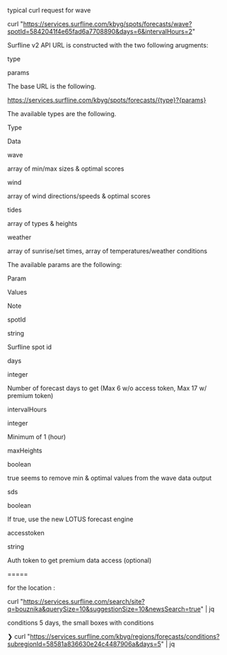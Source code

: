 typical curl request for wave 


curl "https://services.surfline.com/kbyg/spots/forecasts/wave?spotId=5842041f4e65fad6a7708890&days=6&intervalHours=2"


Surfline v2 API URL is constructed with the two following arugments:

type

params

The base URL is the following.

https://services.surfline.com/kbyg/spots/forecasts/{type}?{params}

The available types are the following.

Type

Data

wave

array of min/max sizes & optimal scores

wind

array of wind directions/speeds & optimal scores

tides

array of types & heights

weather

array of sunrise/set times, array of temperatures/weather conditions

The available params are the following:

Param

Values

Note

spotId

string

Surfline spot id

days

integer

Number of forecast days to get (Max 6 w/o access token, Max 17 w/ premium token)

intervalHours

integer

Minimum of 1 (hour)

maxHeights

boolean

true seems to remove min & optimal values from the wave data output

sds

boolean

If true, use the new LOTUS forecast engine

accesstoken

string

Auth token to get premium data access (optional)




=====

for the location :

curl "https://services.surfline.com/search/site?q=bouznika&querySize=10&suggestionSize=10&newsSearch=true" | jq



conditions 5 days, the small boxes with conditions 

❯ curl "https://services.surfline.com/kbyg/regions/forecasts/conditions?subregionId=58581a836630e24c4487906a&days=5" | jq

